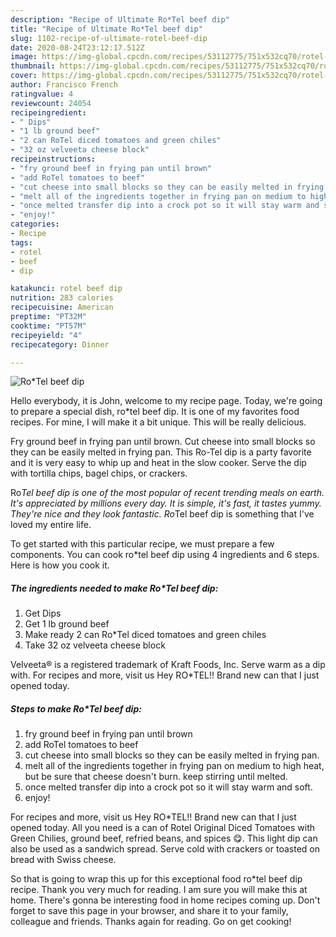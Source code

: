 ```yaml
---
description: "Recipe of Ultimate Ro*Tel beef dip"
title: "Recipe of Ultimate Ro*Tel beef dip"
slug: 1102-recipe-of-ultimate-rotel-beef-dip
date: 2020-08-24T23:12:17.512Z
image: https://img-global.cpcdn.com/recipes/53112775/751x532cq70/rotel-beef-dip-recipe-main-photo.jpg
thumbnail: https://img-global.cpcdn.com/recipes/53112775/751x532cq70/rotel-beef-dip-recipe-main-photo.jpg
cover: https://img-global.cpcdn.com/recipes/53112775/751x532cq70/rotel-beef-dip-recipe-main-photo.jpg
author: Francisco French
ratingvalue: 4
reviewcount: 24054
recipeingredient:
- " Dips"
- "1 lb ground beef"
- "2 can RoTel diced tomatoes and green chiles"
- "32 oz velveeta cheese block"
recipeinstructions:
- "fry ground beef in frying pan until brown"
- "add RoTel tomatoes to beef"
- "cut cheese into small blocks so they can be easily melted in frying pan."
- "melt all of the ingredients together in frying pan on medium to high heat, but be sure that cheese doesn&#39;t burn. keep stirring until melted."
- "once melted transfer dip into a crock pot so it will stay warm and soft."
- "enjoy!"
categories:
- Recipe
tags:
- rotel
- beef
- dip

katakunci: rotel beef dip 
nutrition: 283 calories
recipecuisine: American
preptime: "PT32M"
cooktime: "PT57M"
recipeyield: "4"
recipecategory: Dinner

---
```



![Ro*Tel beef dip](https://img-global.cpcdn.com/recipes/53112775/751x532cq70/rotel-beef-dip-recipe-main-photo.jpg)

Hello everybody, it is John, welcome to my recipe page. Today, we're going to prepare a special dish, ro*tel beef dip. It is one of my favorites food recipes. For mine, I will make it a bit unique. This will be really delicious.

Fry ground beef in frying pan until brown. Cut cheese into small blocks so they can be easily melted in frying pan. This Ro-Tel dip is a party favorite and it is very easy to whip up and heat in the slow cooker. Serve the dip with tortilla chips, bagel chips, or crackers.

Ro*Tel beef dip is one of the most popular of recent trending meals on earth. It's appreciated by millions every day. It is simple, it's fast, it tastes yummy. They're nice and they look fantastic. Ro*Tel beef dip is something that I've loved my entire life.


To get started with this particular recipe, we must prepare a few components. You can cook ro*tel beef dip using 4 ingredients and 6 steps. Here is how you cook it.

<!--inarticleads1-->

##### The ingredients needed to make Ro*Tel beef dip:

1. Get  Dips
1. Get 1 lb ground beef
1. Make ready 2 can Ro*Tel diced tomatoes and green chiles
1. Take 32 oz velveeta cheese block


Velveeta® is a registered trademark of Kraft Foods, Inc. Serve warm as a dip with. For recipes and more, visit us Hey RO*TEL!! Brand new can that I just opened today. 

<!--inarticleads2-->

##### Steps to make Ro*Tel beef dip:

1. fry ground beef in frying pan until brown
1. add RoTel tomatoes to beef
1. cut cheese into small blocks so they can be easily melted in frying pan.
1. melt all of the ingredients together in frying pan on medium to high heat, but be sure that cheese doesn&#39;t burn. keep stirring until melted.
1. once melted transfer dip into a crock pot so it will stay warm and soft.
1. enjoy!


For recipes and more, visit us Hey RO*TEL!! Brand new can that I just opened today. All you need is a can of Rotel Original Diced Tomatoes with Green Chilies, ground beef, refried beans, and spices 😋. This light dip can also be used as a sandwich spread. Serve cold with crackers or toasted on bread with Swiss cheese. 

So that is going to wrap this up for this exceptional food ro*tel beef dip recipe. Thank you very much for reading. I am sure you will make this at home. There's gonna be interesting food in home recipes coming up. Don't forget to save this page in your browser, and share it to your family, colleague and friends. Thanks again for reading. Go on get cooking!
